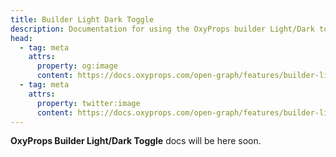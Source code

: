```yaml
---
title: Builder Light Dark Toggle
description: Documentation for using the OxyProps builder Light/Dark toggle.
head:
  - tag: meta
    attrs:
      property: og:image
      content: https://docs.oxyprops.com/open-graph/features/builder-light-dark-toggle.png
  - tag: meta
    attrs:
      property: twitter:image
      content: https://docs.oxyprops.com/open-graph/features/builder-light-dark-toggle.png
---
```


**OxyProps Builder Light/Dark Toggle** docs will be here soon.
